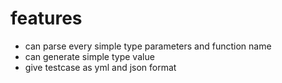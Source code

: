 # features
- can parse every simple type parameters and function name
- can generate simple type value
- give testcase as yml and json format